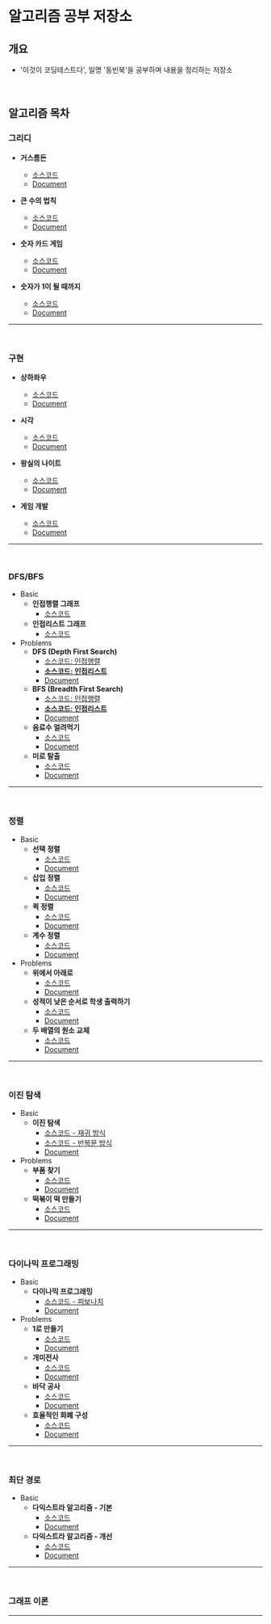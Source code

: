# 알고리즘 공부 저장소
## 개요
- '이것이 코딩테스트다', 일명 '동빈북'을 공부하며 내용을 정리하는 저장소

<br/>

## 알고리즘 목차

### 그리디
- **거스름돈**
  - [소스코드](https://github.com/TaegyunWoo/algorithm-study/blob/main/src/main/java/greedy/%EA%B1%B0%EC%8A%A4%EB%A6%84%EB%8F%88.java)
  - [Document](https://github.com/TaegyunWoo/algorithm-study/blob/main/doc/greedy/%EA%B1%B0%EC%8A%A4%EB%A6%84%EB%8F%88.md)

- **큰 수의 법칙**
  - [소스코드](https://github.com/TaegyunWoo/algorithm-study/blob/main/src/main/java/greedy/%ED%81%B0_%EC%88%98%EC%9D%98_%EB%B2%95%EC%B9%99.java)
  - [Document](https://github.com/TaegyunWoo/algorithm-study/blob/main/doc/greedy/%ED%81%B0_%EC%88%98%EC%9D%98_%EB%B2%95%EC%B9%99.md)


- **숫자 카드 게임**
  - [소스코드](https://github.com/TaegyunWoo/algorithm-study/blob/main/src/main/java/greedy/%EC%88%AB%EC%9E%90_%EC%B9%B4%EB%93%9C_%EA%B2%8C%EC%9E%84.java)
  - [Document](https://github.com/TaegyunWoo/algorithm-study/blob/main/doc/greedy/%EC%88%AB%EC%9E%90_%EC%B9%B4%EB%93%9C_%EA%B2%8C%EC%9E%84.md)

- **숫자가 1이 될 때까지**
  - [소스코드](https://github.com/TaegyunWoo/algorithm-study/blob/main/src/main/java/greedy/%EC%88%AB%EC%9E%90%EA%B0%80_1%EC%9D%B4_%EB%90%A0_%EB%95%8C%EA%B9%8C%EC%A7%80.java)
  - [Document](https://github.com/TaegyunWoo/algorithm-study/blob/main/doc/greedy/%EC%88%AB%EC%9E%90%EA%B0%80_1%EC%9D%B4_%EB%90%A0_%EB%95%8C%EA%B9%8C%EC%A7%80.md)

<hr/>
<br/>

### 구현
- **상하좌우**
  - [소스코드](https://github.com/TaegyunWoo/algorithm-study/blob/main/src/main/java/implementation/%EC%83%81%ED%95%98%EC%A2%8C%EC%9A%B0.java)
  - [Document](https://github.com/TaegyunWoo/algorithm-study/blob/main/doc/implementation/%EC%83%81%ED%95%98%EC%A2%8C%EC%9A%B0.md)


- **시각**
  - [소스코드](https://github.com/TaegyunWoo/algorithm-study/blob/main/src/main/java/implementation/%EC%8B%9C%EA%B0%81.java)
  - [Document](https://github.com/TaegyunWoo/algorithm-study/blob/main/doc/implementation/%EC%8B%9C%EA%B0%81.md)

- **왕실의 나이트**
  - [소스코드](https://github.com/TaegyunWoo/algorithm-study/blob/main/src/main/java/implementation/%EC%99%95%EC%8B%A4%EC%9D%98_%EB%82%98%EC%9D%B4%ED%8A%B8.java)
  - [Document](https://github.com/TaegyunWoo/algorithm-study/blob/main/doc/implementation/%EC%99%95%EC%8B%A4%EC%9D%98_%EB%82%98%EC%9D%B4%ED%8A%B8.md)


- **게임 개발**
  - [소스코드](https://github.com/TaegyunWoo/algorithm-study/blob/main/src/main/java/implementation/%EA%B2%8C%EC%9E%84_%EA%B0%9C%EB%B0%9C.java)
  - [Document](https://github.com/TaegyunWoo/algorithm-study/blob/main/doc/implementation/%EA%B2%8C%EC%9E%84_%EA%B0%9C%EB%B0%9C.md)

<hr/>
<br/>

### DFS/BFS
- Basic
  - **인접행렬 그래프**
    - [소스코드](https://github.com/TaegyunWoo/algorithm-study/blob/main/src/main/java/datastructure/Graph_Matrix.java)
  - **인접리스트 그래프**
    - [소스코드](https://github.com/TaegyunWoo/algorithm-study/blob/main/src/main/java/datastructure/Graph_List.java)
- Problems
  - **DFS (Depth First Search)**
    - [소스코드: 인접행렬](https://github.com/TaegyunWoo/algorithm-study/blob/main/src/main/java/dfs_bfs/DFS_MatrixGraph.java)
    - [**소스코드: 인접리스트**](https://github.com/TaegyunWoo/algorithm-study/blob/main/src/main/java/dfs_bfs/DFS_ListGraph.java)
    - [Document](https://github.com/TaegyunWoo/algorithm-study/blob/main/doc/DFS_BFS/DFS.md)
  - **BFS (Breadth First Search)**
    - [소스코드: 인접행렬](https://github.com/TaegyunWoo/algorithm-study/blob/main/src/main/java/dfs_bfs/BFS_MatrixGraph.java)
    - [**소스코드: 인접리스트**](https://github.com/TaegyunWoo/algorithm-study/blob/main/src/main/java/dfs_bfs/BFS_ListGraph.java)
    - [Document](https://github.com/TaegyunWoo/algorithm-study/blob/main/doc/DFS_BFS/BFS.md)
  - **음료수 얼려먹기**
    - [소스코드](https://github.com/TaegyunWoo/algorithm-study/blob/main/src/main/java/dfs_bfs/%EC%9D%8C%EB%A3%8C%EC%88%98_%EC%96%BC%EB%A0%A4%EB%A8%B9%EA%B8%B0.java)
    - [Document](https://github.com/TaegyunWoo/algorithm-study/blob/main/doc/DFS_BFS/%EC%9D%8C%EB%A3%8C%EC%88%98_%EC%96%BC%EB%A0%A4%EB%A8%B9%EA%B8%B0.md)
  - **미로 탈출**
    - [소스코드](https://github.com/TaegyunWoo/algorithm-study/blob/main/src/main/java/dfs_bfs/%EB%AF%B8%EB%A1%9C_%ED%83%88%EC%B6%9C.java)
    - [Document](https://github.com/TaegyunWoo/algorithm-study/blob/main/doc/DFS_BFS/%EB%AF%B8%EB%A1%9C_%ED%83%88%EC%B6%9C.md)

<hr/>
<br/>

### 정렬
- Basic
  - **선택 정렬**
    - [소스코드](https://github.com/TaegyunWoo/algorithm-study/blob/main/src/main/java/sort/%EC%84%A0%ED%83%9D%EC%A0%95%EB%A0%AC.java)
    - [Document](https://github.com/TaegyunWoo/algorithm-study/blob/main/doc/sort/%EC%84%A0%ED%83%9D%EC%A0%95%EB%A0%AC.md)
  - **삽입 정렬**
    - [소스코드](https://github.com/TaegyunWoo/algorithm-study/blob/main/src/main/java/sort/%EC%82%BD%EC%9E%85%EC%A0%95%EB%A0%AC.java)
    - [Document](https://github.com/TaegyunWoo/algorithm-study/blob/main/doc/sort/%EC%82%BD%EC%9E%85%EC%A0%95%EB%A0%AC.md)
  - **퀵 정렬**
    - [소스코드](https://github.com/TaegyunWoo/algorithm-study/blob/main/src/main/java/sort/%ED%80%B5%EC%A0%95%EB%A0%AC.java)
    - [Document](https://github.com/TaegyunWoo/algorithm-study/blob/main/doc/sort/%ED%80%B5%EC%A0%95%EB%A0%AC.md)
  - **계수 정렬**
    - [소스코드](https://github.com/TaegyunWoo/algorithm-study/blob/main/src/main/java/sort/%EA%B3%84%EC%88%98%EC%A0%95%EB%A0%AC.java)
    - [Document](https://github.com/TaegyunWoo/algorithm-study/blob/main/doc/sort/%EA%B3%84%EC%88%98%EC%A0%95%EB%A0%AC.md)
- Problems
  - **위에서 아래로**
    - [소스코드](https://github.com/TaegyunWoo/algorithm-study/blob/main/src/main/java/sort/%EA%B3%84%EC%88%98%EC%A0%95%EB%A0%AC.java)
    - [Document](https://github.com/TaegyunWoo/algorithm-study/blob/main/doc/sort/%EA%B3%84%EC%88%98%EC%A0%95%EB%A0%AC.md)
  - **성적이 낮은 순서로 학생 출력하기**
    - [소스코드](https://github.com/TaegyunWoo/algorithm-study/blob/main/src/main/java/sort/%EC%84%B1%EC%A0%81%EC%9D%B4_%EB%82%AE%EC%9D%80_%EC%88%9C%EC%84%9C%EB%A1%9C_%ED%95%99%EC%83%9D_%EC%B6%9C%EB%A0%A5%ED%95%98%EA%B8%B0.java)
    - [Document](https://github.com/TaegyunWoo/algorithm-study/blob/main/doc/sort/%EC%84%B1%EC%A0%81%EC%9D%B4_%EB%82%AE%EC%9D%80_%EC%88%9C%EC%84%9C%EB%A1%9C_%ED%95%99%EC%83%9D_%EC%B6%9C%EB%A0%A5%ED%95%98%EA%B8%B0.md)
  - **두 배열의 원소 교체**
    - [소스코드](https://github.com/TaegyunWoo/algorithm-study/blob/main/src/main/java/sort/%EB%91%90_%EB%B0%B0%EC%97%B4%EC%9D%98_%EC%9B%90%EC%86%8C_%EA%B5%90%EC%B2%B4.java)
    - [Document](https://github.com/TaegyunWoo/algorithm-study/blob/main/doc/sort/%EB%91%90_%EB%B0%B0%EC%97%B4%EC%9D%98_%EC%9B%90%EC%86%8C_%EA%B5%90%EC%B2%B4.md)

<hr/>
<br/>

### 이진 탐색
- Basic
  - **이진 탐색**
    - [소스코드 - 재귀 방식](https://github.com/TaegyunWoo/algorithm-study/blob/main/src/main/java/binarysearch/%EC%9D%B4%EC%A7%84%ED%83%90%EC%83%89_%EC%9E%AC%EA%B7%80.java)
    - [소스코드 - 반복문 방식](https://github.com/TaegyunWoo/algorithm-study/blob/main/src/main/java/binarysearch/%EC%9D%B4%EC%A7%84%ED%83%90%EC%83%89_%EB%B0%98%EB%B3%B5%EB%AC%B8.java)
    - [Document](https://github.com/TaegyunWoo/algorithm-study/blob/main/doc/binarysearch/%EC%9D%B4%EC%A7%84%ED%83%90%EC%83%89.md)
- Problems
  - **부품 찾기**
    - [소스코드](https://github.com/TaegyunWoo/algorithm-study/blob/main/src/main/java/binarysearch/%EB%B6%80%ED%92%88_%EC%B0%BE%EA%B8%B0.java)
    - [Document](https://github.com/TaegyunWoo/algorithm-study/blob/main/doc/binarysearch/%EB%B6%80%ED%92%88_%EC%B0%BE%EA%B8%B0.md)
  - **떡볶이 떡 만들기**
    - [소스코드](https://github.com/TaegyunWoo/algorithm-study/blob/main/src/main/java/binarysearch/떡볶이_떡_만들기.java)
    - [Document](https://github.com/TaegyunWoo/algorithm-study/blob/main/doc/binarysearch/떡볶이_떡_만들기.md)

<hr/>
<br/>

### 다이나믹 프로그래밍
- Basic
  - **다이나믹 프로그래밍**
    - [소스코드 - 피보나치](https://github.com/TaegyunWoo/algorithm-study/blob/main/src/main/java/dp/피보나치.java)
    - [Document](https://github.com/TaegyunWoo/algorithm-study/blob/main/doc/dp/다이나믹_프로그래밍.md)
- Problems
  - **1로 만들기**
    - [소스코드](https://github.com/TaegyunWoo/algorithm-study/blob/main/src/main/java/dp/만들기_1로.java)
    - [Document](https://github.com/TaegyunWoo/algorithm-study/blob/main/doc/dp/1로_만들기.md)
  - **개미전사**
    - [소스코드](https://github.com/TaegyunWoo/algorithm-study/blob/main/src/main/java/dp/개미전사.java)
    - [Document](https://github.com/TaegyunWoo/algorithm-study/blob/main/doc/dp/개미전사.md)
  - **바닥 공사**
    - [소스코드](https://github.com/TaegyunWoo/algorithm-study/blob/main/src/main/java/dp/바닥_공사.java)
    - [Document](https://github.com/TaegyunWoo/algorithm-study/blob/main/doc/dp/바닥_공사.md)
  - **효율적인 화폐 구성**
    - [소스코드](https://github.com/TaegyunWoo/algorithm-study/blob/main/src/main/java/dp/효율적인_화폐_구성.java)
    - [Document](https://github.com/TaegyunWoo/algorithm-study/blob/main/doc/dp/효율적인_화폐_구성.md)

<hr/>
<br/>

### 최단 경로
- Basic
  - **다익스트라 알고리즘 - 기본**
    - [소스코드](https://github.com/TaegyunWoo/algorithm-study/blob/main/src/main/java/shortestpath/다익스트라_기본.java)
    - [Document](https://github.com/TaegyunWoo/algorithm-study/blob/main/doc/shortestpath/다익스트라_기본.md)
  - **다익스트라 알고리즘 - 개선**
    - [소스코드](https://github.com/TaegyunWoo/algorithm-study/blob/main/src/main/java/shortestpath/다익스트라_개선.java)
    - [Document](https://github.com/TaegyunWoo/algorithm-study/blob/main/doc/shortestpath/다익스트라_개선.md)

<hr/>
<br/>

### 그래프 이론

<hr/>
<br/>
